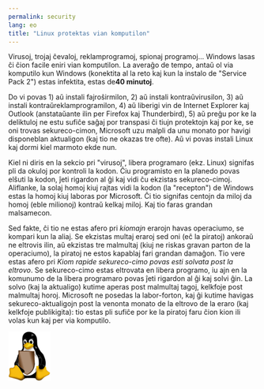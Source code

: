 ```yaml
---
permalink: security
lang: eo
title: "Linux protektas vian komputilon"
---
```


Virusoj, trojaj ĉevaloj, reklamprogramoj, spionaj programoj... Windows lasas ĉi ĉion facile eniri vian komputilon. La averaĝo de tempo, antaŭ ol via komputilo kun Windows (konektita al la reto kaj kun la instalo de "Service Pack 2") estas infektita, estas de<b>40 minutoj</b>. 

Do vi povas 1) aŭ instali fajroŝirmilon, 2) aŭ instali kontraŭvirusilon, 3) aŭ instali kontraŭreklamprogramilon, 4) aŭ liberigi vin de Internet Explorer kaj Outlook (anstataŭante ilin per Firefox kaj Thunderbird), 5) aŭ preĝu por ke la deliktuloj ne estu sufiĉe saĝaj por transpasi ĉi tiujn protektojn kaj por ke, se oni trovas sekureco-cimon, Microsoft uzu malpli da unu monato por havigi disponeblan aktualigon (kaj tio ne okazas tre ofte). Aŭ vi povas instali Linux kaj dormi kiel marmoto ekde nun.

Kiel ni diris en la sekcio pri "virusoj", libera programaro (ekz. Linux) signifas pli da okuloj por kontroli la kodon. Ĉiu programisto en la planedo povas elŝuti la kodon, ĵeti rigardon al ĝi kaj vidi ĉu ekzistas sekureco-cimoj. Aliflanke, la solaj homoj kiuj rajtas vidi la kodon (la "recepton") de Windows estas la homoj kiuj laboras por Microsoft. Ĉi tio signifas centojn da miloj da homoj (eble milionoj) kontraŭ kelkaj miloj. Kaj tio faras grandan malsamecon.

Sed fakte, ĉi tio ne estas afero pri <i>kiomajn</i> erarojn havas operaciumo, se kompari kun la aliaj. Se ekzistas multaj eraroj sed oni (eĉ la piratoj) ankoraŭ ne eltrovis ilin, aŭ ekzistas tre malmultaj (kiuj ne riskas gravan parton de la operaciumo), la piratoj ne estos kapablaj fari grandan damaĝon. Tio vere estas afero pri <i>Kiom rapide sekureco-cimo povas esti solvata post la eltrovo</i>. Se sekureco-cimo estas eltrovata en libera programo, iu ajn en la komunumo de la libera programaro povas ĵeti rigardon al ĝi kaj solvi ĝin. La solvo (kaj la aktualigo) kutime aperas post malmultaj tagoj, kelkfoje post malmultaj horoj. Microsoft ne posedas la labor-forton, kaj ĝi kutime havigas sekureco-aktualigojn post la venonta monato de la eltrovo de la eraro (kaj kelkfoje publikigita): tio estas pli sufiĉe por ke la piratoj faru ĉion kion ili volas kun kaj per via komputilo.


<img src="/img/security_thumb.png" />




